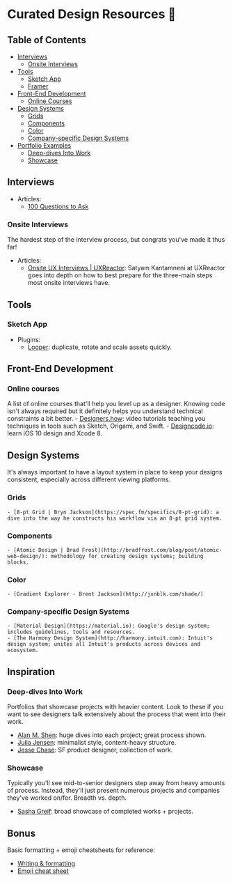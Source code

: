 # Curated Design Resources 🙇

## Table of Contents
- [Interviews](#interviews)
    - [Onsite Interviews](#onsite-interviews)
- [Tools](#tools)
    - [Sketch App](#sketch-app)
    - [Framer](#framer)
- [Front-End Development](#front-end-development)
    - [Online Courses](#online-courses)
- [Design Systems](#design-systems)
    - [Grids](#grids)
    - [Components](#components)
    - [Color](#color)
    - [Company-specific Design Systems](#company-specific-design-systems)
- [Portfolio Examples](#portfolio-examples)
    - [Deep-dives Into Work](#deep-dives-into-work)
    - [Showcase](#showcase)

## Interviews
- Articles:
    - [100 Questions to Ask](https://medium.com/ux-power-tools/100-questions-designers-always-ask-8b9f441bcd35)

### Onsite Interviews

The hardest step of the interview process, but congrats you've made it thus far!
- Articles:
    - [Onsite UX Interviews | UXReactor](http://uxpamagazine.org/onsite-ux-interviews/): Satyam Kantamneni at UXReactor goes into depth on how to best prepare for the three-main steps most onsite interviews have.

## Tools

### Sketch App
- Plugins:
    - [Looper](http://www.sureskumar.com/looper/): duplicate, rotate and scale assets quickly.

## Front-End Development

### Online courses
A list of online courses that'll help you level up as a designer. Knowing code isn't always required but it definitely helps you understand technical constraints a bit better.
    - [Designers.how](https://designers.how): video tutorials teaching you techniques in tools such as Sketch, Origami, and Swift.
    - [Designcode.io](https://designcode.io): learn iOS 10 design and Xcode 8.

## Design Systems

It's always important to have a layout system in place to keep your designs consistent, especially across different viewing platforms.

### Grids
    - [8-pt Grid | Bryn Jackson](https://spec.fm/specifics/8-pt-grid): a dive into the way he constructs his workflow via an 8-pt grid system.

### Components
    - [Atomic Design | Brad Frost](http://bradfrost.com/blog/post/atomic-web-design/): methodology for creating design systems; building blocks.

### Color
    - [Gradient Explorer - Brent Jackson](http://jxnblk.com/shade/)

### Company-specific Design Systems
    - [Material Design](https://material.io): Google's design system; includes guidelines, tools and resources.
    - [The Harmony Design System](http://harmony.intuit.com): Intuit's design system; unites all Intuit's products across devices and ecosystem.

## Inspiration

### Deep-dives Into Work
Portfolios that showcase projects with heavier content. Look to these if you want to see designers talk extensively about the process that went into their work.
- [Alan M. Shen](http://alanmshen.com): huge dives into each project; great process shown.
- [Julia Jensen](https://www.julianjensen.com): minimalist style, content-heavy structure.
- [Jesse Chase](http://jessecha.se): SF product designer, collection of work.

### Showcase
Typically you'll see mid-to-senior designers step away from heavy amounts of process. Instead, they'll just present numerous projects and companies they've worked on/for. Breadth vs. depth.
- [Sasha Greif](http://sachagreif.com): broad showcase of completed works + projects.



## Bonus

Basic formatting + emoji cheatsheets for reference:
- [Writing & formatting](https://help.github.com/articles/basic-writing-and-formatting-syntax/)
- [Emoji cheat sheet](https://www.webpagefx.com/tools/emoji-cheat-sheet/)
